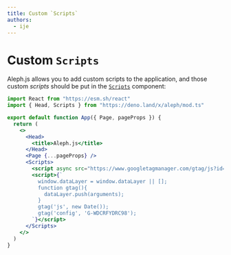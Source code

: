 ```yaml
---
title: Custom `Scripts`
authors:
  - ije
---
```


# Custom `Scripts`

Aleph.js allows you to add custom scripts to the application, and those custom *scripts* should be put in the  [`Scripts`](/docs/api-reference/mod.ts#Scripts) component:

```jsx
import React from "https://esm.sh/react"
import { Head, Scripts } from "https://deno.land/x/aleph/mod.ts"

export default function App({ Page, pageProps }) {
  return (
    <>
      <Head>
        <title>Aleph.js</title>
      </Head>
      <Page {...pageProps} />
      <Scripts>
        <script async src="https://www.googletagmanager.com/gtag/js?id=G-WDCRFYDRC98"></script>
        <script>{`
          window.dataLayer = window.dataLayer || [];
          function gtag(){
            dataLayer.push(arguments);
          }
          gtag('js', new Date());
          gtag('config', 'G-WDCRFYDRC98');
        `}</script>
      </Scripts>
    </>
  )
}
```
